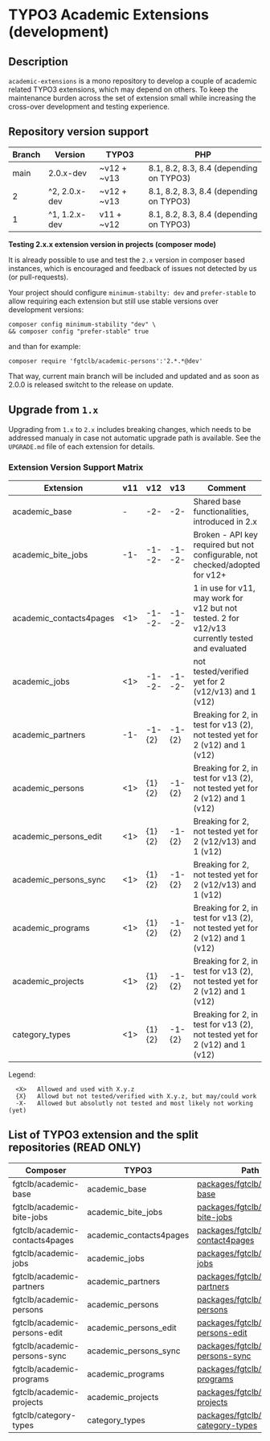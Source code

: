# TYPO3 Academic Extensions (development)

## Description

`academic-extensions` is a mono repository to develop a couple of academic related TYPO3 extensions,
which may depend on others. To keep the maintenance burden across the set of extension small while
increasing the cross-over development and testing experience.

## Repository version support

| Branch | Version       | TYPO3       | PHP                                     |
|--------|---------------|-------------|-----------------------------------------|
| main   | 2.0.x-dev     | ~v12 + ~v13 | 8.1, 8.2, 8.3, 8.4 (depending on TYPO3) |
| 2      | ^2, 2.0.x-dev | ~v12 + ~v13 | 8.1, 8.2, 8.3, 8.4 (depending on TYPO3) |
| 1      | ^1, 1.2.x-dev | v11 + ~v12  | 8.1, 8.2, 8.3, 8.4 (depending on TYPO3) |

**Testing 2.x.x extension version in projects (composer mode)**

It is already possible to use and test the `2.x` version in composer based instances,
which is encouraged and feedback of issues not detected by us (or pull-requests).

Your project should configure `minimum-stabilty: dev` and `prefer-stable` to allow
requiring each extension but still use stable versions over development versions:

```shell
composer config minimum-stability "dev" \
&& composer config "prefer-stable" true
```

and than for example:

```shell
composer require 'fgtclb/academic-persons':'2.*.*@dev'
```

That way, current main branch will be included and updated and as soon as 2.0.0 is released switcht to the release on
update.

## Upgrade from `1.x`

Upgrading from `1.x` to `2.x` includes breaking changes, which needs to be
addressed manualy in case not automatic upgrade path is available. See the
`UPGRADE.md` file of each extension for details.

### Extension Version Support Matrix

| Extension               | v11 | v12     | v13     | Comment                                                                                         |
|-------------------------|-----|---------|---------|-------------------------------------------------------------------------------------------------|
| academic_base           | -   | -2-     | -2-     | Shared base functionalities, introduced in 2.x                                                  |
| academic_bite_jobs      | -1- | -1- -2- | -1- -2- | Broken - API key required but not configurable, not checked/adopted for v12+                    |
| academic_contacts4pages | <1> | -1- -2- | -1- -2- | 1 in use for v11, may work for v12 but not tested. 2 for v12/v13 currently tested and evaluated |
| academic_jobs           | <1> | -1- -2- | -1- -2- | not tested/verified yet for 2 (v12/v13) and 1 (v12)                                             |
| academic_partners       | -1- | -1- {2} | -1- {2} | Breaking for 2, in test for v13 (2), not tested yet for 2 (v12) and 1 (v12)                     |
| academic_persons        | <1> | {1} {2} | -1- {2} | Breaking for 2, in test for v13 (2), not tested yet for 2 (v12) and 1 (v12)                     |
| academic_persons_edit   | <1> | {1} {2} | -1- {2} | Breaking for 2, not tested yet for 2 (v12/v13) and 1 (v12)                                      |
| academic_persons_sync   | <1> | {1} {2} | -1- {2} | Breaking for 2, not tested yet for 2 (v12/v13) and 1 (v12)                                      |
| academic_programs       | <1> | {1} {2} | -1- {2} | Breaking for 2, in test for v13 (2), not tested yet for 2 (v12) and 1 (v12)                     |
| academic_projects       | <1> | {1} {2} | -1- {2} | Breaking for 2, in test for v13 (2), not tested yet for 2 (v12) and 1 (v12)                     |
| category_types          | <1> | {1} {2} | -1- {2} | Breaking for 2, in test for v13 (2), not tested yet for 2 (v12) and 1 (v12)                     |

Legend:

```
  <X>   Allowed and used with X.y.z
  {X}   Allowd but not tested/verified with X.y.z, but may/could work
  -X-   Allowed but absolutly not tested and most likely not working (yet)
```

## List of TYPO3 extension and the split repositories (READ ONLY)

| Composer                       | TYPO3                   | Path                                                                                       | Split Repository                                                                     |
|--------------------------------|-------------------------|--------------------------------------------------------------------------------------------|--------------------------------------------------------------------------------------|
| fgtclb/academic-base           | academic_base           | [packages/fgtclb/academic-base](packages/fgtclb/academic-base/README.md)                   | [fgtclb/academic-base](https://github.com/fgtclb/academic-base)                      |
| fgtclb/academic-bite-jobs      | academic_bite_jobs      | [packages/fgtclb/academic-bite-jobs](packages/fgtclb/academic-bite-jobs/README.md)         | [fgtclb/academic-bite-jobs](https://github.com/fgtclb/academic-bite-jobs)            |
| fgtclb/academic-contacts4pages | academic_contacts4pages | [packages/fgtclb/academic-contact4pages](packages/fgtclb/academic-contact4pages/README.md) | [fgtclb/academic-contact4pages](https://github.com/fgtclb/academic-contact4pages)    |
| fgtclb/academic-jobs           | academic_jobs           | [packages/fgtclb/academic-jobs](packages/fgtclb/academic-jobs/README.md)                   | [fgtclb/academic-jobs](https://github.com/fgtclb/academic-jobs)                      |
| fgtclb/academic-partners       | academic_partners       | [packages/fgtclb/academic-partners](packages/fgtclb/academic-partners/README.md)           | [fgtclb/academic-partners](https://github.com/fgtclb/academic-partners)              |
| fgtclb/academic-persons        | academic_persons        | [packages/fgtclb/academic-persons](packages/fgtclb/academic-persons/README.md)             | [fgtclb/academic-persons](https://github.com/fgtclb/academic-persons)                |
| fgtclb/academic-persons-edit   | academic_persons_edit   | [packages/fgtclb/academic-persons-edit](packages/fgtclb/academic-persons-edit/README.md)   | [fgtclb/academic-persons-edit](https://github.com/fgtclb/academic-persons-edit)      |
| fgtclb/academic-persons-sync   | academic_persons_sync   | [packages/fgtclb/academic-persons-sync](packages/fgtclb/academic-persons-sync/README.md)   | [fgtclb/academic-persons-sync](https://github.com/fgtclb/academic-persons-sync)      |
| fgtclb/academic-programs       | academic_programs       | [packages/fgtclb/academic-programs](packages/fgtclb/academic-programs/README.md)           | [fgtclb/academic-programs](https://github.com/fgtclb/academic-programs)              |
| fgtclb/academic-projects       | academic_projects       | [packages/fgtclb/academic-projects](packages/fgtclb/academic-projects/README.md)           | [fgtclb/academic-projects](https://github.com/fgtclb/academic-projects)              |
| fgtclb/category-types          | category_types          | [packages/fgtclb/typo3-category-types](packages/fgtclb/typo3-category-types/README.md)     | [fgtclb/fgtclb/typo3-category-types](https://github.com/fgtclb/typo3-category-types) |
